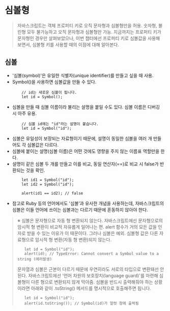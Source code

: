# 심볼형
> 자바스크립트는 객체 프로퍼티 키로 오직 문자형과 심볼형만을 허용.
> 숫자형, 불린형 모두 불가능하고 오직 문자형과 심볼형만 가능.
> 지금까지는 프로퍼티 키가 문자형인 경우만 살펴보았으나, 이번 챕터에선 프로퍼티 키로 심볼값을 사용해 보면서, 심볼형 키를 사용할 때의 이점에 대해 알아본다.

## 심볼
- '심볼(symbol)'은 유일한 식별자(unique identifier)를 만들고 싶을 때 사용.
- Symbol()을 사용하면 심볼값을 만들 수 있다.
    ~~~
        // id는 새로운 심볼이 됩니다.
        let id = Symbol();
    ~~~
- 심볼을 만들 때 심볼 이름이라 불리는 설명을 붙일 수도 있다. 심볼 이름은 디버깅 시 아주 유용.
    ~~~
        // 심볼 id에는 "id"라는 설명이 붙습니다.
        let id = Symbol("id");
    ~~~
- 심볼은 유일성이 보장되는 자료형이기 때문에, 설명이 동일한 심볼을 여러 개 만들어도 각 심볼값은 다르다.
- 심볼에 붙이는 설명(심볼 이름)은 어떤 것에도 영향을 주지 않는 이름표 역할만을 한다.
- 설명이 같은 심볼 두 개를 만들고 이를 비교, 동일 연산자(==)로 비교 시 false가 반환되는 것을 확인.
    ~~~
        let id1 = Symbol("id");
        let id2 = Symbol("id");

        alert(id1 == id2); // false
    ~~~
- 참고로 Ruby 등의 언어에서도 '심볼’과 유사한 개념을 사용하는데, 자바스크립트의 심볼은 이들 언어에 쓰이는 심볼과는 다르기 때문에 혼동하지 않아야 한다.

> ※ 심볼은 문자형으로 자동 형 변환되지 않는다.
> 자바스크립트에선 문자형으로의 암시적 형 변환이 비교적 자유롭게 일어나는 편. alert 함수가 거의 모든 값을 인자로 받을 수 있는 이유가 이 때문이다.
> 그러나 심볼은 예외. 심볼형 값은 다른 자료형으로 암시적 형 변환(자동 형 변환)되지 않는다.
> ~~~
>    let id = Symbol("id");
>    alert(id); // TypeError: Cannot convert a Symbol value to a string (에러발생)
> ~~~
> 문자열과 심볼은 근본이 다르기 때문에 우연히라도 서로의 타입으로 변환돼선 안 된다. 자바스크립트에선 '언어 차원의 보호장치(language guard)'를 마련해 심볼형이 다른 형으로 변환되지 않게 막아줌.
> 심볼을 반드시 출력해줘야 하는 상황이라면 아래와 같이 .toString() 메서드를 명시적으로 호출해주면 됩니다.
> ~~~
>    let id = Symbol("id");
>    alert(id.toString()); // Symbol(id)가 얼럿 창에 출력됨
> ~~~